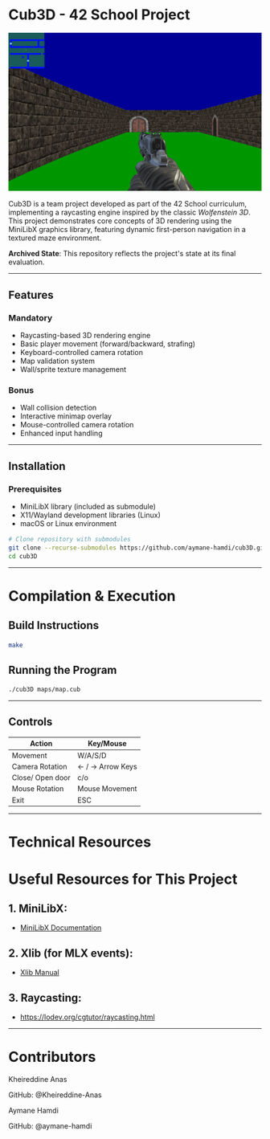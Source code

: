 # Cub3D - 42 School Project

![Cub3D Screenshot](screnshoot.png) <!-- Add actual gameplay screenshot here -->

Cub3D is a team project developed as part of the 42 School curriculum, implementing a raycasting engine inspired by the classic *Wolfenstein 3D*. This project demonstrates core concepts of 3D rendering using the MiniLibX graphics library, featuring dynamic first-person navigation in a textured maze environment.

**Archived State**: This repository reflects the project's state at its final evaluation.

---

## Features

### Mandatory
- Raycasting-based 3D rendering engine
- Basic player movement (forward/backward, strafing)
- Keyboard-controlled camera rotation
- Map validation system
- Wall/sprite texture management

### Bonus
- Wall collision detection
- Interactive minimap overlay
- Mouse-controlled camera rotation
- Enhanced input handling

---

## Installation

### Prerequisites
- MiniLibX library (included as submodule)
- X11/Wayland development libraries (Linux)
- macOS or Linux environment

```bash
# Clone repository with submodules
git clone --recurse-submodules https://github.com/aymane-hamdi/cub3D.git
cd cub3D
```
---

# Compilation & Execution

## Build Instructions

```bash
make 

```

## Running the Program 

```bash
./cub3D maps/map.cub
```
---

## Controls

| Action                  | Key/Mouse          |
|-------------------------|--------------------|
| Movement                | W/A/S/D            |
| Camera Rotation         | ← / → Arrow Keys   |
| Close/ Open door        | c/o                |
| Mouse Rotation          | Mouse Movement     |
| Exit                    | ESC                |

---
# Technical Resources

# Useful Resources for This Project

## 1. MiniLibX:
   - [MiniLibX Documentation ](https://harm-smits.github.io/42docs/libs/minilibx/getting_started.html)

## 2. Xlib (for MLX events):
   - [Xlib Manual](https://tronche.com/gui/x/xlib/)

## 3. Raycasting:
   - https://lodev.org/cgtutor/raycasting.html
---

# Contributors
Kheireddine Anas

GitHub: @Kheireddine-Anas

Aymane Hamdi

GitHub: @aymane-hamdi


